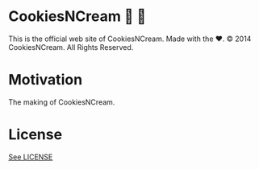 # CookiesNCream :cookie: :ice_cream:

This is the official web site of CookiesNCream.
Made with the :heart:.
© 2014 CookiesNCream. All Rights Reserved.

# Motivation

The making of CookiesNCream.

# License

[See LICENSE](https://github.com/CookiesNCream/CookiesNCream.github.io/blob/master/LICENSE.md)
